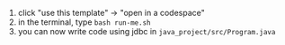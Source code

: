 1. click "use this template" -> "open in a codespace"
2. in the terminal, type `bash run-me.sh`
3. you can now write code using jdbc in `java_project/src/Program.java`
